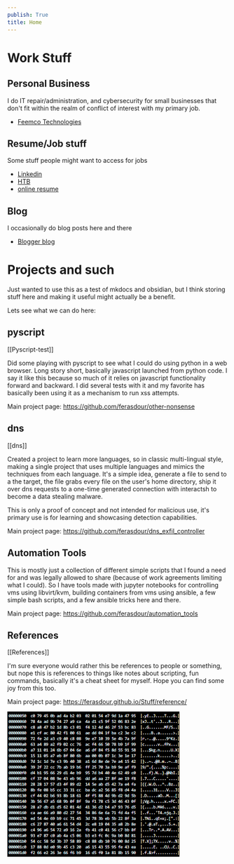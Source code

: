 ```yaml
---
publish: True
title: Home
---
```


# Work Stuff
## Personal Business
I do IT repair/administration, and cybersecurity for small businesses that don't fit within the realm of conflict of interest with my primary job.

- [Feemco Technologies](https://www.feemcotech.solutions/)
## Resume/Job stuff
Some stuff people might want to access for jobs

- [Linkedin](https://www.linkedin.com/in/j3ffre-f33mster/)
- [HTB](https://app.hackthebox.com/profile/126513)
- [online resume](https://rxresu.me/ferasdour/feemster-resume)
## Blog
I occasionally do blog posts here and there

- [Blogger blog](https://blog.feemcotech.solutions/)

# Projects and such

Just wanted to use this as a test of mkdocs and obsidian, but I think storing stuff here and making it useful might actually be a benefit.

Lets see what we can do here:
## pyscript 
[[Pyscript-test]]

Did some playing with pyscript to see what I could do using python in a web browser. Long story short, basically javascript launched from python code. I say it like this because so much of it relies on javascript functionality forward and backward. I did several tests with it and my favorite has basically been using it as a mechanism to run xss attempts.

Main project page: https://github.com/ferasdour/other-nonsense

## dns 
[[dns]]

Created a project to learn more languages, so in classic multi-lingual style, making a single project that uses multiple languages and mimics the techniques from each language. It's a simple idea, generate a file to send to a the target, the file grabs every file on the user's home directory, ship it over dns requests to a one-time generated connection with interactsh to become a data stealing malware. 

This is only a proof of concept and not intended for malicious use, it's primary use is for learning and showcasing detection capabilities.

Main project page: https://github.com/ferasdour/dns_exfil_controller

## Automation Tools

This is mostly just a collection of different simple scripts that I found a need for and was legally allowed to share (because of work agreements limiting what I could). So I have tools made with jupyter notebooks for controlling vms using libvirt/kvm, building containers from vms using ansible, a few simple bash scripts, and a few ansible tricks here and there.

Main project page: https://github.com/ferasdour/automation_tools

## References
[[References]]

I'm sure everyone would rather this be references to people or something, but nope this is references to things like notes about scripting, fun commands, basically it's a cheat sheet for myself. Hope you can find some joy from this too.

Main project page:  https://ferasdour.github.io/Stuff/reference/


![RandomHex](/Stuff/randomhex.png.png)
